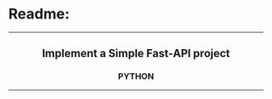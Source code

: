 # Readme:
 
---
 
<h2 align='center'>Implement a Simple Fast-API project</h2>
<h3 quote align='center'>PYTHON</h3 quote>
 
---

